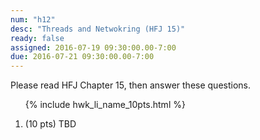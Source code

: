 ```yaml
---
num: "h12"
desc: "Threads and Netwokring (HFJ 15)"
ready: false
assigned: 2016-07-19 09:30:00.00-7:00
due: 2016-07-21 09:30:00.00-7:00
---
```


Please read <span data-hfj="15">HFJ Chapter 15</span>, then answer these questions.

<ol>

{% include hwk_li_name_10pts.html %}

<li style="margin-bottom:5em;"> (10 pts) TBD

</li>

</ol>
